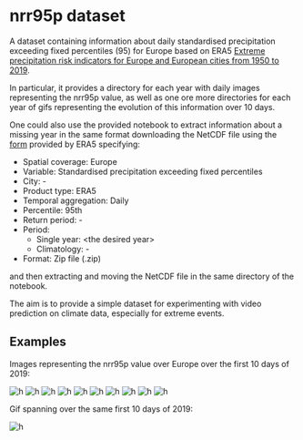 # nrr95p dataset

A dataset containing information about daily standardised precipitation exceeding fixed percentiles (95) for Europe based on ERA5 [Extreme precipitation risk indicators for Europe and European cities from 1950 to 2019](https://cds.climate.copernicus.eu/cdsapp#!/dataset/sis-european-risk-extreme-precipitation-indicators?tab=overview).

In particular, it provides a directory for each year with daily images representing the nrr95p value, as well as one ore more directories for each year of gifs representing the evolution of this information over 10 days.

One could also use the provided notebook to extract information about a missing year in the same format downloading the NetCDF file using the [form](https://cds.climate.copernicus.eu/cdsapp#!/dataset/sis-european-risk-extreme-precipitation-indicators?tab=form) provided by ERA5 specifying:
 - Spatial coverage: Europe
 - Variable: Standardised precipitation exceeding fixed percentiles
 - City: -
 - Product type: ERA5
 - Temporal aggregation: Daily
 - Percentile: 95th
 - Return period: -
 - Period:
   - Single year: \<the desired year\>
   - Climatology: -
 - Format: Zip file (.zip)

and then extracting and moving the NetCDF file in the same directory of the notebook.

The aim is to provide a simple dataset for experimenting with video prediction on climate data, especially for extreme events.

## Examples

Images representing the nrr95p value over Europe over the first 10 days of 2019:

![h](https://github.dev/alberto-paparella/nrr95p/blob/bef04cf886fc570ea556ca35c9845621dbc265c9/images/nrr95p_2019_0.png)
![h](https://github.dev/alberto-paparella/nrr95p/blob/bef04cf886fc570ea556ca35c9845621dbc265c9/images/nrr95p_2019_1.png)
![h](https://github.dev/alberto-paparella/nrr95p/blob/bef04cf886fc570ea556ca35c9845621dbc265c9/images/nrr95p_2019_2.png)
![h](https://github.dev/alberto-paparella/nrr95p/blob/bef04cf886fc570ea556ca35c9845621dbc265c9/images/nrr95p_2019_3.png)
![h](https://github.dev/alberto-paparella/nrr95p/blob/bef04cf886fc570ea556ca35c9845621dbc265c9/images/nrr95p_2019_4.png)
![h](https://github.dev/alberto-paparella/nrr95p/blob/bef04cf886fc570ea556ca35c9845621dbc265c9/images/nrr95p_2019_5.png)
![h](https://github.dev/alberto-paparella/nrr95p/blob/bef04cf886fc570ea556ca35c9845621dbc265c9/images/nrr95p_2019_6.png)
![h](https://github.dev/alberto-paparella/nrr95p/blob/bef04cf886fc570ea556ca35c9845621dbc265c9/images/nrr95p_2019_7.png)
![h](https://github.dev/alberto-paparella/nrr95p/blob/bef04cf886fc570ea556ca35c9845621dbc265c9/images/nrr95p_2019_8.png)
![h](https://github.dev/alberto-paparella/nrr95p/blob/bef04cf886fc570ea556ca35c9845621dbc265c9/images/nrr95p_2019_9.png)

Gif spanning over the same first 10 days of 2019:

![h](https://github.dev/alberto-paparella/nrr95p/blob/bef04cf886fc570ea556ca35c9845621dbc265c9/images/nrr95p_2019_0_to_9.gif)